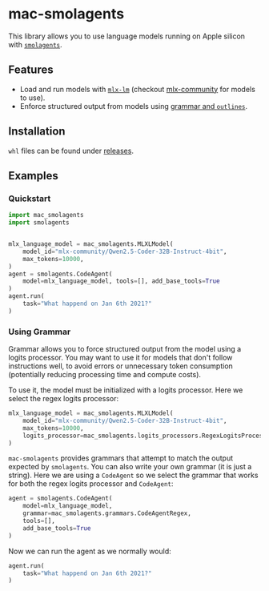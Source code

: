 # mac-smolagents

This library allows you to use language models running on Apple silicon with [`smolagents`](https://github.com/huggingface/smolagents).

## Features

- Load and run models with [`mlx-lm`](https://pypi.org/project/mlx-lm/) (checkout [mlx-community](https://huggingface.co/mlx-community) for models to use).
- Enforce structured output from models using [grammar and `outlines`](https://dottxt-ai.github.io/outlines/latest/reference/generation/cfg/).

## Installation

`whl` files can be found under [releases](https://github.com/g-eoj/mac-smolagents/releases).

## Examples

### Quickstart

```python
import mac_smolagents
import smolagents


mlx_language_model = mac_smolagents.MLXLModel(
    model_id="mlx-community/Qwen2.5-Coder-32B-Instruct-4bit",
    max_tokens=10000,
)
agent = smolagents.CodeAgent(
    model=mlx_language_model, tools=[], add_base_tools=True
)
agent.run(
    task="What happend on Jan 6th 2021?"
)
```

### Using Grammar

Grammar allows you to force structured output from the model using a logits processor.
You may want to use it for models that don't follow instructions well, to avoid errors or unnecessary token consumption (potentially reducing processing time and compute costs).

To use it, the model must be initialized with a logits processor.
Here we select the regex logits processor:

```python
mlx_language_model = mac_smolagents.MLXLModel(
    model_id="mlx-community/Qwen2.5-Coder-32B-Instruct-4bit",
    max_tokens=10000,
    logits_processor=mac_smolagents.logits_processors.RegexLogitsProcessor,
)
```

`mac-smolagents` provides grammars that attempt to match the output expected by `smolagents`.
You can also write your own grammar (it is just a string).
Here we are using a `CodeAgent` so we select the grammar that works for both the regex logits processor and `CodeAgent`:

```python
agent = smolagents.CodeAgent(
    model=mlx_language_model, 
    grammar=mac_smolagents.grammars.CodeAgentRegex,
    tools=[], 
    add_base_tools=True
)
```
Now we can run the agent as we normally would:

```python
agent.run(
    task="What happend on Jan 6th 2021?"
)
```
